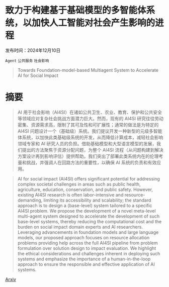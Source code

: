 # 致力于构建基于基础模型的多智能体系统，以加快人工智能对社会产生影响的进程

发布时间：2024年12月10日

`Agent` `公共服务` `社会影响`

> Towards Foundation-model-based Multiagent System to Accelerate AI for Social Impact

# 摘要

> AI 用于社会影响（AI4SI）在诸如公共卫生、农业、教育、保护和公共安全等领域应对复杂社会挑战方面潜力巨大。然而，现有的 AI4SI 研究往往劳动密集、资源需求高，限制了其可及性和可扩展性；通常的做法是为特定的 AI4SI 问题设计一个（基础级）系统。我们提议开发一种新型的元级多智能体系统，以加快此类基础级系统的开发，从而降低计算成本，减轻社会影响领域专家和 AI 研究人员的负担。借助基础模型和大型语言模型的发展，我们提出的方法聚焦于资源分配问题，为整个 AI4SI 流程（从问题构建到解决方案设计再到影响评估）提供帮助。我们突出了部署此类系统内在的伦理考量和挑战，并强调人在回路方法的重要性，以确保 AI 系统的负责和有效应用。

> AI for social impact (AI4SI) offers significant potential for addressing complex societal challenges in areas such as public health, agriculture, education, conservation, and public safety. However, existing AI4SI research is often labor-intensive and resource-demanding, limiting its accessibility and scalability; the standard approach is to design a (base-level) system tailored to a specific AI4SI problem. We propose the development of a novel meta-level multi-agent system designed to accelerate the development of such base-level systems, thereby reducing the computational cost and the burden on social impact domain experts and AI researchers. Leveraging advancements in foundation models and large language models, our proposed approach focuses on resource allocation problems providing help across the full AI4SI pipeline from problem formulation over solution design to impact evaluation. We highlight the ethical considerations and challenges inherent in deploying such systems and emphasize the importance of a human-in-the-loop approach to ensure the responsible and effective application of AI systems.

[Arxiv](https://arxiv.org/abs/2412.07880)